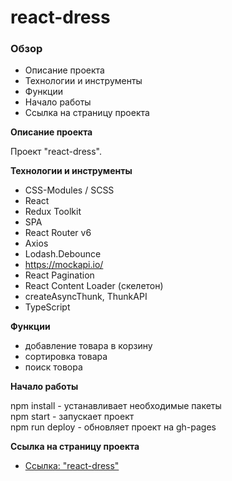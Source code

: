# react-dress

### Обзор

* Описание проекта
* Технологии и инструменты
* Функции
* Начало работы
* Cсылка на страницу проекта

**Описание проекта**

Проект "react-dress".

**Технологии и инструменты**

* CSS-Modules / SCSS
* React
* Redux Toolkit
* SPA
* React Router v6
* Axios
* Lodash.Debounce
* https://mockapi.io/
* React Pagination
* React Content Loader (скелетон)
* createAsyncThunk, ThunkAPI
* TypeScript

**Функции**

* добавление товара в корзину
* сортировка товара
* поиск товора

**Начало работы**

npm install - устанавливает необходимые пакеты<br/>
npm start - запускает проект<br/>
npm run deploy - обновляет проект на gh-pages<br/>

**Cсылка на страницу проекта**

* [Ссылка: "react-dress"](https://mariyazakharova73.github.io/react-dress/)